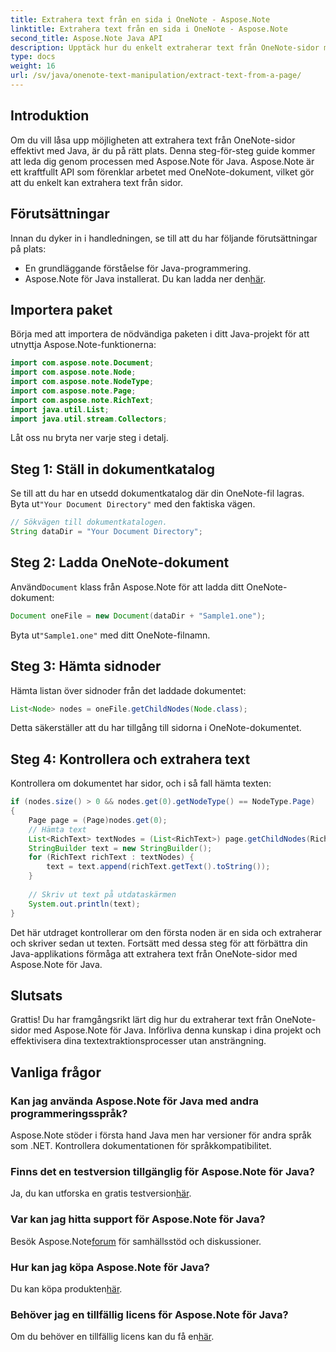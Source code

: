 ```yaml
---
title: Extrahera text från en sida i OneNote - Aspose.Note
linktitle: Extrahera text från en sida i OneNote - Aspose.Note
second_title: Aspose.Note Java API
description: Upptäck hur du enkelt extraherar text från OneNote-sidor med Aspose.Note för Java. Effektivisera dina processer med den här omfattande steg-för-steg-guiden.
type: docs
weight: 16
url: /sv/java/onenote-text-manipulation/extract-text-from-a-page/
---
```

## Introduktion
Om du vill låsa upp möjligheten att extrahera text från OneNote-sidor effektivt med Java, är du på rätt plats. Denna steg-för-steg guide kommer att leda dig genom processen med Aspose.Note för Java. Aspose.Note är ett kraftfullt API som förenklar arbetet med OneNote-dokument, vilket gör att du enkelt kan extrahera text från sidor.
## Förutsättningar
Innan du dyker in i handledningen, se till att du har följande förutsättningar på plats:
- En grundläggande förståelse för Java-programmering.
-  Aspose.Note för Java installerat. Du kan ladda ner den[här](https://releases.aspose.com/note/java/).
## Importera paket
Börja med att importera de nödvändiga paketen i ditt Java-projekt för att utnyttja Aspose.Note-funktionerna:
```java
import com.aspose.note.Document;
import com.aspose.note.Node;
import com.aspose.note.NodeType;
import com.aspose.note.Page;
import com.aspose.note.RichText;
import java.util.List;
import java.util.stream.Collectors;
```
Låt oss nu bryta ner varje steg i detalj.
## Steg 1: Ställ in dokumentkatalog
 Se till att du har en utsedd dokumentkatalog där din OneNote-fil lagras. Byta ut`"Your Document Directory"` med den faktiska vägen.
```java
// Sökvägen till dokumentkatalogen.
String dataDir = "Your Document Directory";
```
## Steg 2: Ladda OneNote-dokument
 Använd`Document` klass från Aspose.Note för att ladda ditt OneNote-dokument:
```java
Document oneFile = new Document(dataDir + "Sample1.one");
```
 Byta ut`"Sample1.one"` med ditt OneNote-filnamn.
## Steg 3: Hämta sidnoder
Hämta listan över sidnoder från det laddade dokumentet:
```java
List<Node> nodes = oneFile.getChildNodes(Node.class);
```
Detta säkerställer att du har tillgång till sidorna i OneNote-dokumentet.
## Steg 4: Kontrollera och extrahera text
Kontrollera om dokumentet har sidor, och i så fall hämta texten:
```java
if (nodes.size() > 0 && nodes.get(0).getNodeType() == NodeType.Page)
{
    Page page = (Page)nodes.get(0);
    // Hämta text
    List<RichText> textNodes = (List<RichText>) page.getChildNodes(RichText.class);
    StringBuilder text = new StringBuilder();
    for (RichText richText : textNodes) {
        text = text.append(richText.getText().toString());
    }
    
    // Skriv ut text på utdataskärmen
    System.out.println(text);
}
```
Det här utdraget kontrollerar om den första noden är en sida och extraherar och skriver sedan ut texten.
Fortsätt med dessa steg för att förbättra din Java-applikations förmåga att extrahera text från OneNote-sidor med Aspose.Note för Java.
## Slutsats
Grattis! Du har framgångsrikt lärt dig hur du extraherar text från OneNote-sidor med Aspose.Note för Java. Införliva denna kunskap i dina projekt och effektivisera dina textextraktionsprocesser utan ansträngning.
## Vanliga frågor
### Kan jag använda Aspose.Note för Java med andra programmeringsspråk?
Aspose.Note stöder i första hand Java men har versioner för andra språk som .NET. Kontrollera dokumentationen för språkkompatibilitet.
### Finns det en testversion tillgänglig för Aspose.Note för Java?
 Ja, du kan utforska en gratis testversion[här](https://releases.aspose.com/).
### Var kan jag hitta support för Aspose.Note för Java?
 Besök Aspose.Note[forum](https://forum.aspose.com/c/note/28) för samhällsstöd och diskussioner.
### Hur kan jag köpa Aspose.Note för Java?
 Du kan köpa produkten[här](https://purchase.aspose.com/buy).
### Behöver jag en tillfällig licens för Aspose.Note för Java?
 Om du behöver en tillfällig licens kan du få en[här](https://purchase.aspose.com/temporary-license/).